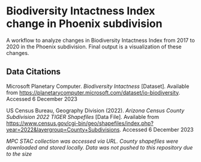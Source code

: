 # Biodiversity Intactness Index change in Phoenix subdivision

A workflow to analyze changes in Biodiversity Intactness Index from 2017 to 2020 in the Phoenix subdivision. Final output is a visualization of these changes.

## Data Citations

Microsoft Planetary Computer. *Biodiversity Intactness* [Dataset]. Available from https://planetarycomputer.microsoft.com/dataset/io-biodiversity. Accessed 6 December 2023

US Census Bureau, Geography Division (2022). *Arizona Census County Subdivision 2022 TIGER Shapefiles* [Data File]. Available from https://www.census.gov/cgi-bin/geo/shapefiles/index.php?year=2022&layergroup=County+Subdivisions. Accessed 6 December 2023

*MPC STAC collection was accessed via URL. County shapefiles were downloaded and stored locally. Data was not pushed to this repository due to the size*
